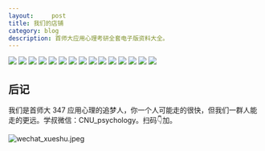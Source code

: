 ```yaml
---
layout:     post
title: 我们的店铺
category: blog
description: 首师大应用心理考研全套电子版资料大全。
---
```


![](https://cnu347-1257355643.cos.ap-beijing.myqcloud.com/CNU347/Taobao-10.jpeg)
![](https://cnu347-1257355643.cos.ap-beijing.myqcloud.com/CNU347/Taobao-11.jpeg)
![](https://cnu347-1257355643.cos.ap-beijing.myqcloud.com/CNU347/Taobao-12.jpeg)
![](https://cnu347-1257355643.cos.ap-beijing.myqcloud.com/CNU347/Taobao-13.png)
![](https://cnu347-1257355643.cos.ap-beijing.myqcloud.com/CNU347/Taobao-14.png)
![](https://cnu347-1257355643.cos.ap-beijing.myqcloud.com/CNU347/Taobao-15.png)
![](https://cnu347-1257355643.cos.ap-beijing.myqcloud.com/CNU347/Taobao-2.png)
![](https://cnu347-1257355643.cos.ap-beijing.myqcloud.com/CNU347/Taobao-3.png)
![](https://cnu347-1257355643.cos.ap-beijing.myqcloud.com/CNU347/Taobao-1.png)
![](https://cnu347-1257355643.cos.ap-beijing.myqcloud.com/CNU347/Taobao-4.png)
![](https://cnu347-1257355643.cos.ap-beijing.myqcloud.com/CNU347/Taobao-5.jpg)
![](https://cnu347-1257355643.cos.ap-beijing.myqcloud.com/CNU347/Taobao-6.jpg)
![](https://cnu347-1257355643.cos.ap-beijing.myqcloud.com/CNU347/Taobao-7.jpg)
![](https://cnu347-1257355643.cos.ap-beijing.myqcloud.com/CNU347/Taobao-8.png)
![](https://cnu347-1257355643.cos.ap-beijing.myqcloud.com/CNU347/Taobao-9.jpeg)


## 后记

我们是首师大 347 应用心理的追梦人，你一个人可能走的很快，但我们一群人能走的更远。学叔微信：CNU_psychology。扫码👇加。

![wechat_xueshu.jpeg](https://cnu347-1257355643.cos.ap-beijing.myqcloud.com/CNU347/WechatIMG125.jpeg)


